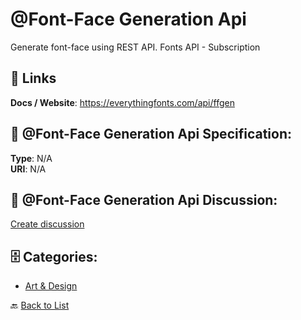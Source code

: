 # @Font-Face Generation Api


Generate font-face using REST API. Fonts API - Subscription

##  🔗 Links
**Docs / Website**: https://everythingfonts.com/api/ffgen

## 🧬 @Font-Face Generation Api Specification:
**Type**: N/A  
**URI**: N/A

## 💬 @Font-Face Generation Api Discussion:
[Create discussion](https://github.com/apis-list/apis-list/discussions/new)

## 🗄️ Categories:
- [Art & Design](https://github.com/apis-list/apis-list#art--design-)




🔙 [Back to List](https://github.com/apis-list/apis-list)
